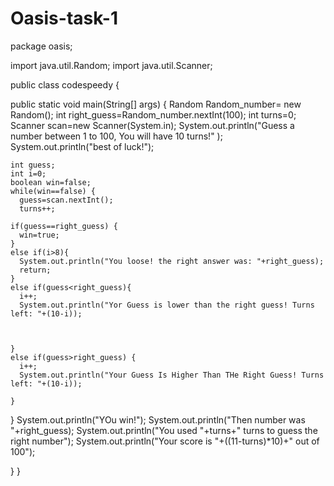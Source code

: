 # Oasis-task-1
package oasis;

import java.util.Random;
import java.util.Scanner;

public class codespeedy {

  public static void main(String[] args) {
    Random Random_number= new Random();
    int right_guess=Random_number.nextInt(100);
    int turns=0;
    Scanner scan=new Scanner(System.in);
    System.out.println("Guess a number between 1 to 100, You will have 10 turns!" );
    System.out.println("best of luck!");
    
    int guess;
    int i=0;
    boolean win=false;
    while(win==false) {
      guess=scan.nextInt();
      turns++;
    
    if(guess==right_guess) {
      win=true;
    }
    else if(i>8){
      System.out.println("You loose! the right answer was: "+right_guess);
      return;
    }
    else if(guess<right_guess){
      i++;
      System.out.println("Yor Guess is lower than the right guess! Turns left: "+(10-i));
      
      
      
    }
    else if(guess>right_guess) {
      i++;
      System.out.println("Your Guess Is Higher Than THe Right Guess! Turns left: "+(10-i));
      
    }
    
    

  }
    System.out.println("YOu win!");
    System.out.println("Then number was "+right_guess);
    System.out.println("You used "+turns+" turns to guess the right number");
    System.out.println("Your score is "+((11-turns)*10)+" out of 100");
    

}
}
